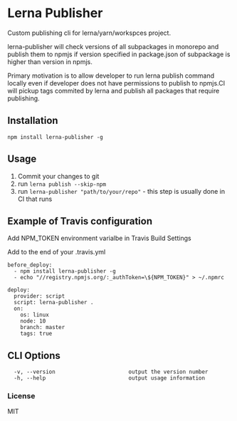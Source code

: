 # Lerna Publisher

Custom publishing cli for lerna/yarn/workspces project.

lerna-publisher will check versions of all subpackages in monorepo and publish them to npmjs if version specified in package.json of subpackage is higher than version in npmjs.

Primary motivation is to allow developer to run lerna publish command locally even if developer does not have permissions to publish to npmjs.CI will pickup tags commited by lerna and publish all packages that require publishing.

## Installation
```
npm install lerna-publisher -g
```

## Usage
1. Commit your changes to git
1. run ```lerna publish --skip-npm```
1. run ```lerna-publisher "path/to/your/repo"``` - this step is usually done in CI that runs 

## Example of Travis configuration

Add NPM_TOKEN environment varialbe in Travis Build Settings

Add to the end of your .travis.yml

```
before_deploy:
  - npm install lerna-publisher -g
  - echo "//registry.npmjs.org/:_authToken=\${NPM_TOKEN}" > ~/.npmrc

deploy:
  provider: script
  script: lerna-publisher .
  on:
    os: linux
    node: 10
    branch: master
    tags: true
```

## CLI Options

```
  -v, --version                       output the version number
  -h, --help                          output usage information
```

### License

MIT
